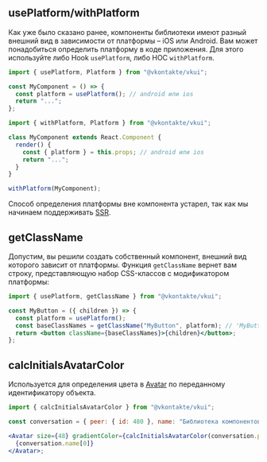 ## usePlatform/withPlatform

Как уже было сказано ранее, компоненты библиотеки имеют разный внешний вид в зависимости от платформы – iOS или Android.
Вам может понадобиться определить платформу в коде приложения. Для этого используйте либо Hook `usePlatform`,
либо HOC `withPlatform`.

```jsx static
import { usePlatform, Platform } from "@vkontakte/vkui";

const MyComponent = () => {
  const platform = usePlatform(); // android или ios
  return "...";
};
```

```jsx static
import { withPlatform, Platform } from "@vkontakte/vkui";

class MyComponent extends React.Component {
  render() {
    const { platform } = this.props; // android или ios
    return "...";
  }
}

withPlatform(MyComponent);
```

Способ определения платформы вне компонента устарел, так как мы начинаем поддерживать
[SSR](https://reactjs.org/docs/react-dom-server.html).

## getClassName

Допустим, вы решили создать собственный компонент, внешний вид которого зависит от платформы. Функция `getClassName`
вернет вам строку, представляющую набор CSS-классов с модификатором платформы:

```jsx static
import { usePlatform, getClassName } from "@vkontakte/vkui";

const MyButton = ({ children }) => {
  const platform = usePlatform();
  const baseClassNames = getClassName("MyButton", platform); // 'MyButton MyButton--ios'
  return <button className={baseClassNames}>{children}</button>;
};
```

## calcInitialsAvatarColor

Используется для определения цвета в [Avatar](#!/Avatar) по переданному идентификатору объекта.

```jsx static
import { calcInitialsAvatarColor } from "@vkontakte/vkui";

const conversation = { peer: { id: 480 }, name: "Библиотека компонентов VKUI" };

<Avatar size={48} gradientColor={calcInitialsAvatarColor(conversation.peer.id)}>
  {conversation.name[0]}
</Avatar>;
```

